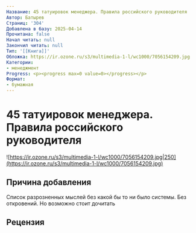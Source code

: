 ```yaml
---
Название: 45 татуировок менеджера. Правила российского руководителя
Автор: Батырев
Страниц: '304'
Добавлена в базу: 2025-04-14
Прочитана: false
Начал читать: null
Закончил читать: null
Тип: '[[Книга]]'
Обложка: https://ir.ozone.ru/s3/multimedia-1-l/wc1000/7056154209.jpg
Категории:
- менеджмент
Progress: <p><progress max=0 value=0></progress></p>
Формат:
- бумажная
---
```

# 45 татуировок менеджера. Правила российского руководителя

![https://ir.ozone.ru/s3/multimedia-1-l/wc1000/7056154209.jpg|250](https://ir.ozone.ru/s3/multimedia-1-l/wc1000/7056154209.jpg)

## Причина добавления

Список разрозненных мыслей без какой бы то ни было системы. Без откровений. Но возможно стоит дочитать

## Рецензия